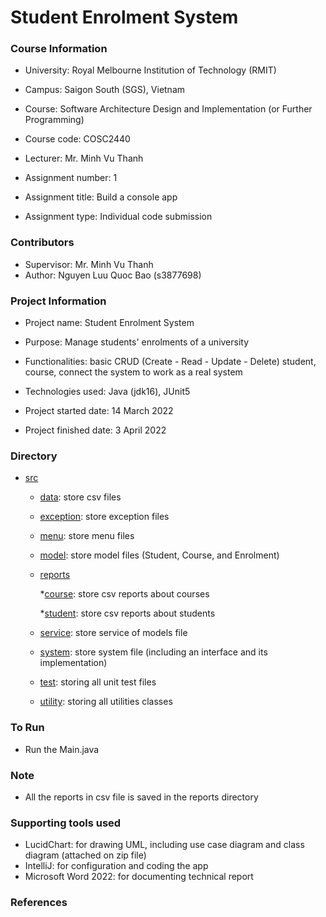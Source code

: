 # Student Enrolment System

### Course Information
- University: Royal Melbourne Institution of Technology (RMIT)
- Campus: Saigon South (SGS), Vietnam


- Course: Software Architecture Design and Implementation (or Further Programming)
- Course code: COSC2440
- Lecturer: Mr. Minh Vu Thanh


- Assignment number: 1
- Assignment title: Build a console app
- Assignment type: Individual code submission

### Contributors
- Supervisor: Mr. Minh Vu Thanh
- Author: Nguyen Luu Quoc Bao (s3877698)

### Project Information
- Project name: Student Enrolment System
- Purpose: Manage students' enrolments of a university
- Functionalities: basic CRUD (Create - Read - Update - Delete) student, course, connect the system to work as a real system
- Technologies used: Java (jdk16), JUnit5


- Project started date: 14 March 2022
- Project finished date: 3 April 2022

### Directory
* [src](./src)
    * [data](./src/data): store csv files
    * [exception](./src/exception): store exception files
    * [menu](./src/menu): store menu files
    * [model](./src/model): store model files (Student, Course, and Enrolment)
    * [reports](./src/reports)
  
        *[course](./src/reports/course): store csv reports about courses
  
        *[student](./src/reports/student): store csv reports about students
    * [service](./src/service): store service of models file
    * [system](./src/system): store system file (including an interface and its implementation)
    * [test](./src/test): storing all unit test files
    * [utility](./src/utility): storing all utilities classes
    

### To Run
- Run the Main.java

### Note
- All the reports in csv file is saved in the reports directory

### Supporting tools used
- LucidChart: for drawing UML, including use case diagram and class diagram (attached on zip file)
- IntelliJ: for configuration and coding the app
- Microsoft Word 2022: for documenting technical report

### References
